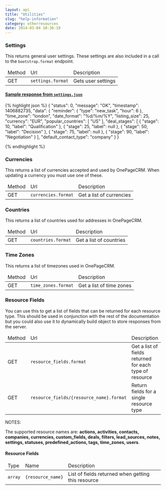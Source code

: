 ```yaml
---
layout: api
title: "Utilities"
slug: "help-information"
category: otherresources
date: 2014-03-04 10:36:19
---
```


### Settings
This returns general user settings. These settings are also included in a call to the `bootstrap.format` endpoint.

<table class="table table-striped table-bordered">
  <thead>
    <tr>
      <td>Method</td>
      <td>Url</td>
      <td>Description</td>
    </tr>
  </thead>
  <tbody>
    <tr>
      <td><span class="get-text">GET</span></td>
      <td><code class="bluetext">settings.format</code></td>
      <td>Gets user settings</td>
    </tr>
  </tbody>
</table>


  <div class="panel panel-default">
    <div class="panel-heading">
      <h4 class="panel-title">
        <a data-toggle="collapse"  href="#settingsjson">
          Sample response from <code>settings.json</code>
        </a>
      </h4>
    </div>
    <div id="settingsjson" class="panel-collapse collapse">
      <div class="panel-body">
{% highlight json %}
  {
    "status": 0,
    "message": "OK",
    "timestamp": 1406882735,
    "data": {
      "reminder": {
        "type": "new_task",
        "hour": 6
      },
      "time_zone": "london",
      "date_format": "%d/%m/%Y",
      "listing_size": 25,
      "currency": "EUR",
      "popular_countries": [
        "US"
      ],
      "deal_stages": [
        {
          "stage": 10,
          "label": "Qualification"
        },
        {
          "stage": 25,
          "label": null
        },
        {
          "stage": 50,
          "label": "Decision"
        },
        {
          "stage": 75,
          "label": null
        },
        {
          "stage": 90,
          "label": "Negotiation"
        }
      ],
      "default_contact_type": "company"
    }
  }

{% endhighlight %}
      </div>
    </div>
  </div>









<h3 id="currencies">Currencies</h3>
<p>This returns a list of currencies accepted and used by OnePageCRM. When updating a currency you must use one of these.</p>
<table class="table table-striped table-bordered">
  <thead>
    <tr>
      <td>Method</td>
      <td>Url</td>
      <td>Description</td>
    </tr>
  </thead>
  <tbody>
    <tr>
      <td><span class="get-text">GET</span></td>
      <td><code class="bluetext">currencies.format</code></td>
      <td>Get a list of currencies</td>
    </tr>
  </tbody>
</table>

<h3 id="currencies">Countries</h3>
<p>This returns a list of countries used for addresses in OnePageCRM.</p>
<table class="table table-striped table-bordered">
  <thead>
    <tr>
      <td>Method</td>
      <td>Url</td>
      <td>Description</td>
    </tr>
  </thead>
  <tbody>
    <tr>
      <td><span class="get-text">GET</span></td>
      <td><code class="bluetext">countries.format</code></td>
      <td>Get a list of countries</td>
    </tr>
  </tbody>
</table>

<h3 id="time-zones">Time Zones</h3>
<p>This returns a list of timezones used in OnePageCRM.</p>
<table class="table table-striped table-bordered">
  <thead>
    <tr>
      <td>Method</td>
      <td>Url</td>
      <td>Description</td>
    </tr>
  </thead>
  <tbody>
    <tr>
      <td><span class="get-text">GET</span></td>
      <td><code class="bluetext">time_zones.format</code></td>
      <td>Get a list of time zones</td>
    </tr>
  </tbody>
</table>

<h3 id="resource-fields">Resource Fields</h3>
<p>You can use this to get a list of fields that can be returned for each resource type. This should be used in conjunction with the rest of the documentation but you could also use it to dynamically build object to store responses from the server.</p>
<table class="table table-striped table-bordered">
  <thead>
    <tr>
      <td>Method</td>
      <td>Url</td>
      <td>Description</td>
    </tr>
  </thead>
  <tbody>
    <tr>
      <td><span class="get-text">GET</span></td>
      <td><code class="bluetext">resource_fields.format</code></td>
      <td>Get a list of fields returned for each type of resource</td>
    </tr>
    <tr>
      <td><span class="get-text">GET</span></td>
      <td><code class="bluetext">resource_fields/{resource_name}.format</code></td>
      <td>Return fields for a single resource type</td>
    </tr>
  </tbody>
</table>
<div class="overview">
  <p class="overview-title">NOTES:</p>
  <p class="overview-content">The supported resource names are: <strong>actions,  activities, contacts, companies, currencies, custom_fields, deals, filters, lead_sources, notes, settings, statuses, predefined_actions, tags, time_zones, users</strong>.</p>
</div>

<h4>Resource Fields</h4>
<table class="table table-striped table-bordered">
  <thead>
    <tr>
      <td>Type</td>
      <td>Name</td>
      <td>Description</td>
    </tr>
  </thead>
  <tbody>
    <tr>
      <td><code class="redtext">array</code></td>
      <td><code class="bluetext">{resource_name}</code></td>
      <td>List of fields returned when getting this resource</td>
    </tr>
  </tbody>
</table>
